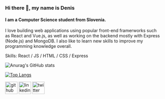 ### Hi there 👋, my name is Denis
#### I am a Computer Science student from Slovenia.
I love building web applications using popular front-end framerworks such as React and Vue.js, as well as working on the backend mostly with Express (Node.js) and MongoDB. I also like to learn new skills to improve my programming knowledge overall.

Skills: React / JS / HTML / CSS / Express

![Anurag's GitHub stats](https://github-readme-stats.vercel.app/api?username=denisRajlic&show_icons=true&theme=onedark)

[![Top Langs](https://github-readme-stats.vercel.app/api/top-langs/?username=denisRajlic&layout=compact)](https://github.com/anuraghazra/github-readme-stats)

[<img src='https://cdn.jsdelivr.net/npm/simple-icons@3.0.1/icons/github.svg' alt='github' height='40'>](https://github.com/denisRajlic)  [<img src='https://cdn.jsdelivr.net/npm/simple-icons@3.0.1/icons/linkedin.svg' alt='linkedin' height='40'>](https://www.linkedin.com/in/denis-rajlic)  [<img src='https://cdn.jsdelivr.net/npm/simple-icons@3.0.1/icons/twitter.svg' alt='twitter' height='40'>](https://twitter.com/denisrajlic)  

